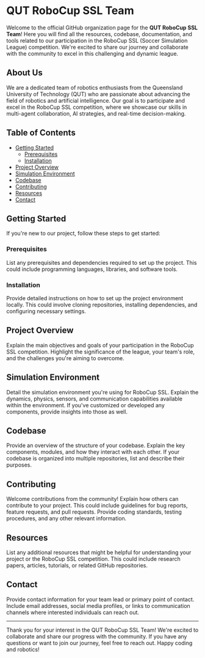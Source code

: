 # QUT RoboCup SSL Team

Welcome to the official GitHub organization page for the **QUT RoboCup SSL Team**! Here you will find all the resources, codebase, documentation, and tools related to our participation in the RoboCup SSL (Soccer Simulation League) competition. We're excited to share our journey and collaborate with the community to excel in this challenging and dynamic league.

## About Us

We are a dedicated team of robotics enthusiasts from the Queensland University of Technology (QUT) who are passionate about advancing the field of robotics and artificial intelligence. Our goal is to participate and excel in the RoboCup SSL competition, where we showcase our skills in multi-agent collaboration, AI strategies, and real-time decision-making.

## Table of Contents

- [Getting Started](#getting-started)
  - [Prerequisites](#prerequisites)
  - [Installation](#installation)
- [Project Overview](#project-overview)
- [Simulation Environment](#simulation-environment)
- [Codebase](#codebase)
- [Contributing](#contributing)
- [Resources](#resources)
- [Contact](#contact)

## Getting Started

If you're new to our project, follow these steps to get started:

### Prerequisites

List any prerequisites and dependencies required to set up the project. This could include programming languages, libraries, and software tools.

### Installation

Provide detailed instructions on how to set up the project environment locally. This could involve cloning repositories, installing dependencies, and configuring necessary settings.

## Project Overview

Explain the main objectives and goals of your participation in the RoboCup SSL competition. Highlight the significance of the league, your team's role, and the challenges you're aiming to overcome.

## Simulation Environment

Detail the simulation environment you're using for RoboCup SSL. Explain the dynamics, physics, sensors, and communication capabilities available within the environment. If you've customized or developed any components, provide insights into those as well.

## Codebase

Provide an overview of the structure of your codebase. Explain the key components, modules, and how they interact with each other. If your codebase is organized into multiple repositories, list and describe their purposes.

## Contributing

Welcome contributions from the community! Explain how others can contribute to your project. This could include guidelines for bug reports, feature requests, and pull requests. Provide coding standards, testing procedures, and any other relevant information.

## Resources

List any additional resources that might be helpful for understanding your project or the RoboCup SSL competition. This could include research papers, articles, tutorials, or related GitHub repositories.

## Contact

Provide contact information for your team lead or primary point of contact. Include email addresses, social media profiles, or links to communication channels where interested individuals can reach out.

---

Thank you for your interest in the QUT RoboCup SSL Team! We're excited to collaborate and share our progress with the community. If you have any questions or want to join our journey, feel free to reach out. Happy coding and robotics!
